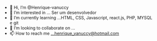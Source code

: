 - 👋 Hi, I’m @Henrique-vanuccy
- 👀 I’m interested in ... Ser um desenvolvedor
- 🌱 I’m currently learning ...HTML, CSS, Javascript, react.js, PHP, MYSQL e git
- 💞️ I’m looking to collaborate on ...
- 📫 How to reach me ...henrique_vanuccy@hotmail.com

<!---
Henrique-vanuccy/Henrique-vanuccy is a ✨ special ✨ repository because its `README.md` (this file) appears on your GitHub profile.
You can click the Preview link to take a look at your changes.
--->

